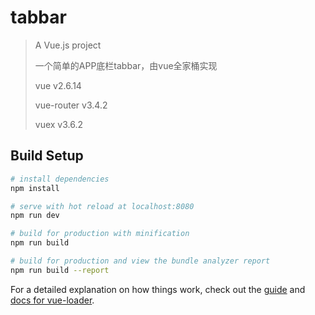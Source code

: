 # tabbar

> A Vue.js project
>
> 一个简单的APP底栏tabbar，由vue全家桶实现
>
> vue v2.6.14
>
> vue-router v3.4.2
>
> vuex v3.6.2

## Build Setup

``` bash
# install dependencies
npm install

# serve with hot reload at localhost:8080
npm run dev

# build for production with minification
npm run build

# build for production and view the bundle analyzer report
npm run build --report
```

For a detailed explanation on how things work, check out the [guide](http://vuejs-templates.github.io/webpack/)
and [docs for vue-loader](http://vuejs.github.io/vue-loader).
